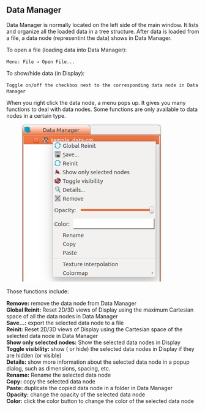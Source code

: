 ## Data Manager

Data Manager is normally located on the left side of the main window. It lists and organize all the loaded data in a tree structure. After data is loaded from a file, a data node (representint the data) shows in Data Manager.

To open a file (loading data into Data Manager):

	Menu: File → Open File...

To show/hide data (in Display):

	Toggle on/off the checkbox next to the corresponding data node in Data Manager

When you right click the data node, a menu pops up. It gives you many functions to deal with data nodes. Some functions are only available to data nodes in a certain type.

<figure>
  <img class="svImg svImgSm"  src="documentation/quickguide/imgs/datamanagermenu.png"> 
  <figcaption class="svCaption" ></figcaption>
</figure>

Those functions include:

**Remove:** remove the data node from Data Manager <br>
**Global Reinit:** Reset 2D/3D views of Display using the maximum Cartesian space of all the data nodes in Data Manager <br>
**Save...:** export the selected data node to a file <br>
**Reinit:**  Reset 2D/3D views of Display using the Cartesian space of the selected data node in Data Manager <br>
**Show only selected nodes:**  Show the selected data nodes in Display <br>
**Toggle visibility:**  show ( or hide) the selected data nodes in Display if they are hidden (or visible) <br>
**Details:** show more information about the selected data node in a popup dialog, such as dimensions, spacing, etc. <br>
**Rename:** Rename the selected data node<br>
**Copy:** copy the selected data node <br>
**Paste:** duplicate the copied data node in a folder in Data Manager <br>
**Opacity:** change the opacity of the selected data node <br>
**Color:** click the color button to change the color of the selected data node <br>
